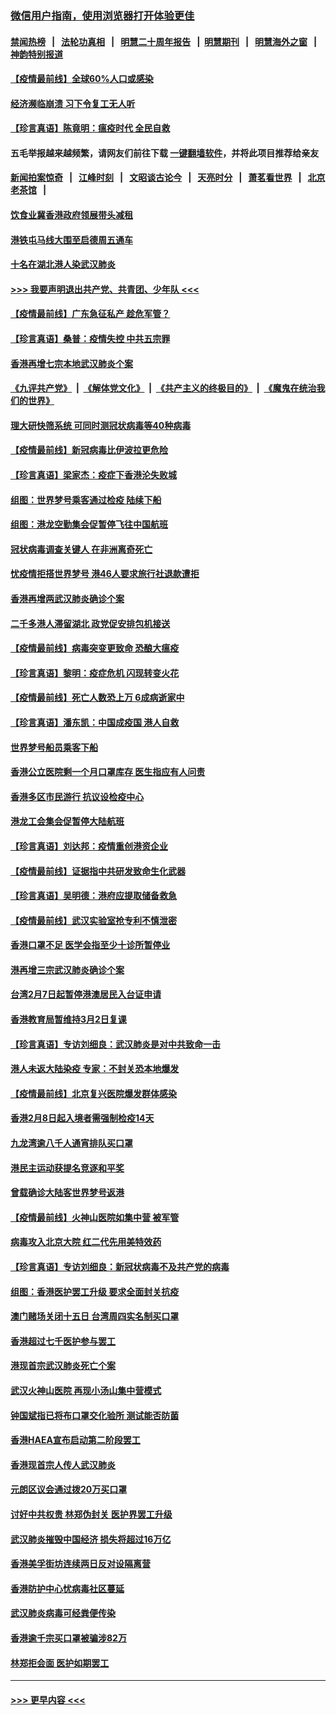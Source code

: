 ### [微信用户指南，使用浏览器打开体验更佳](https://github.com/gfw-breaker/banned-news1/blob/master/indexes/wechat-guide.md?t=0)
#### [禁闻热榜](热点新闻.md?t=0)  &nbsp;&nbsp;|&nbsp;&nbsp; [法轮功真相](https://github.com/gfw-breaker/truth/blob/master/README.md?t=0) &nbsp;&nbsp;|&nbsp;&nbsp; [明慧二十周年报告](https://github.com/gfw-breaker/mh-reports/blob/master/README.md?t=0) &nbsp;&nbsp;|&nbsp;&nbsp;[明慧期刊](https://github.com/gfw-breaker/mh-qikan) &nbsp;&nbsp;|&nbsp;&nbsp; [明慧海外之窗](https://github.com/gfw-breaker/mh-news/blob/master/README.md?t=0) &nbsp;&nbsp;|&nbsp;&nbsp; [神韵特别报道](https://github.com/gfw-breaker/mh-news/blob/master/shenyun.md?t=0)
#### [【疫情最前线】全球60%人口或感染](../pages/nsc415/n11866914.md?t=02140733) 
#### [经济濒临崩溃 习下令复工无人听](../pages/nsc415/n11867269.md?t=02140733) 
#### [【珍言真语】陈竟明：瘟疫时代 全民自救](../pages/nsc415/n11866765.md?t=02140733) 
#### 五毛举报越来越频繁，请网友们前往下载 [一键翻墙软件](https://github.com/gfw-breaker/ssr-accounts)，并将此项目推荐给亲友
#### [新闻拍案惊奇](https://github.com/gfw-breaker/banned-news1/blob/master/pages/link4.md) &nbsp;&nbsp;|&nbsp;&nbsp; [江峰时刻](https://github.com/gfw-breaker/banned-news1/blob/master/pages/link4.md) &nbsp;&nbsp;|&nbsp;&nbsp; [文昭谈古论今](https://github.com/gfw-breaker/banned-news1/blob/master/pages/link4.md) &nbsp;&nbsp;|&nbsp;&nbsp; [天亮时分](https://github.com/gfw-breaker/banned-news1/blob/master/pages/link4.md) &nbsp;&nbsp;|&nbsp;&nbsp; [萧茗看世界](https://github.com/gfw-breaker/banned-news1/blob/master/pages/link4.md) &nbsp;&nbsp;|&nbsp;&nbsp; [北京老茶馆](https://github.com/gfw-breaker/banned-news1/blob/master/pages/link4.md) &nbsp;&nbsp;|&nbsp;&nbsp; 
#### [饮食业冀香港政府领展带头减租](../pages/nsc415/n11864876.md?t=02140733) 
#### [港铁屯马线大围至启德周五通车](../pages/nsc415/n11864842.md?t=02140733) 
#### [十名在湖北港人染武汉肺炎](../pages/nsc415/n11864807.md?t=02140733) 
#### [>>> 我要声明退出共产党、共青团、少年队 <<<](https://github.com/begood0513/goodnews/blob/master/quit/letter.md) 
#### [【疫情最前线】广东急征私产 趁危军管？](../pages/nsc415/n11864205.md?t=02140733) 
#### [【珍言真语】桑普：疫情失控 中共五宗罪](../pages/nsc415/n11864157.md?t=02140733) 
#### [香港再增七宗本地武汉肺炎个案](../pages/nsc415/n11862405.md?t=02140733) 
#### [《九评共产党》](https://github.com/begood0513/9ping.md/blob/master/README.md) &nbsp;|&nbsp; [《解体党文化》](../../../../jtdwh.md/blob/master/README.md)  &nbsp;|&nbsp; [《共产主义的终极目的》](../../../../gczydzjmd.md/blob/master/README.md) &nbsp;|&nbsp; [《魔鬼在统治我们的世界》](../../../../mgztzwmdsj.md/blob/master/README.md) 
#### [理大研快筛系统 可同时测冠状病毒等40种病毒](../pages/nsc415/n11862376.md?t=02140733) 
#### [【疫情最前线】新冠病毒比伊波拉更危险](../pages/nsc415/n11862199.md?t=02140733) 
#### [【珍言真语】梁家杰：疫症下香港沦失败城](../pages/nsc415/n11861588.md?t=02140733) 
#### [组图：世界梦号乘客通过检疫 陆续下船](../pages/nsc415/n11858302.md?t=02140733) 
#### [组图：港龙空勤集会促暂停飞往中国航班](../pages/nsc415/n11858190.md?t=02140733) 
#### [冠状病毒调查关键人 在非洲离奇死亡](../pages/nsc415/n11859798.md?t=02140733) 
#### [忧疫情拒搭世界梦号 港46人要求旅行社退款遭拒](../pages/nsc415/n11859849.md?t=02140733) 
#### [香港再增两武汉肺炎确诊个案](../pages/nsc415/n11859833.md?t=02140733) 
#### [二千多港人滞留湖北 政党促安排包机接送](../pages/nsc415/n11859831.md?t=02140733) 
#### [【疫情最前线】病毒突变更致命 恐酿大瘟疫](../pages/nsc415/n11859604.md?t=02140733) 
#### [【珍言真语】黎明：疫症危机 闪现转变火花](../pages/nsc415/n11859199.md?t=02140733) 
#### [【疫情最前线】死亡人数恐上万 6成病逝家中](../pages/nsc415/n11856687.md?t=02140733) 
#### [【珍言真语】潘东凯：中国成疫国 港人自救](../pages/nsc415/n11856962.md?t=02140733) 
#### [世界梦号船员乘客下船](../pages/nsc415/n11856883.md?t=02140733) 
#### [香港公立医院剩一个月口罩库存 医生指应有人问责](../pages/nsc415/n11856875.md?t=02140733) 
#### [香港多区市民游行 抗议设检疫中心](../pages/nsc415/n11856866.md?t=02140733) 
#### [港龙工会集会促暂停大陆航班](../pages/nsc415/n11856840.md?t=02140733) 
#### [【珍言真语】刘达邦：疫情重创港资企业](../pages/nsc415/n11854274.md?t=02140733) 
#### [【疫情最前线】证据指中共研发致命生化武器](../pages/nsc415/n11853087.md?t=02140733) 
#### [【珍言真语】吴明德：港府应提取储备救急](../pages/nsc415/n11852734.md?t=02140733) 
#### [【疫情最前线】武汉实验室抢专利不慎泄密](../pages/nsc415/n11850310.md?t=02140733) 
#### [香港口罩不足 医学会指至少十诊所暂停业](../pages/nsc415/n11850301.md?t=02140733) 
#### [港再增三宗武汉肺炎确诊个案](../pages/nsc415/n11850328.md?t=02140733) 
#### [台湾2月7日起暂停港澳居民入台证申请](../pages/nsc415/n11850304.md?t=02140733) 
#### [香港教育局暂维持3月2日复课](../pages/nsc415/n11850260.md?t=02140733) 
#### [【珍言真语】专访刘细良：武汉肺炎是对中共致命一击](../pages/nsc415/n11849934.md?t=02140733) 
#### [港人未返大陆染疫 专家：不封关恐本地爆发](../pages/nsc415/n11848021.md?t=02140733) 
#### [【疫情最前线】北京复兴医院爆发群体感染](../pages/nsc415/n11847626.md?t=02140733) 
#### [香港2月8日起入境者需强制检疫14天](../pages/nsc415/n11847658.md?t=02140733) 
#### [九龙湾逾八千人通宵排队买口罩](../pages/nsc415/n11847647.md?t=02140733) 
#### [港民主运动获提名竞逐和平奖](../pages/nsc415/n11847633.md?t=02140733) 
#### [曾载确诊大陆客世界梦号返港](../pages/nsc415/n11847608.md?t=02140733) 
#### [【疫情最前线】火神山医院如集中营 被军管](../pages/nsc415/n11847524.md?t=02140733) 
#### [病毒攻入北京大院 红二代先用美特效药](../pages/nsc415/n11847427.md?t=02140733) 
#### [【珍言真语】专访刘细良：新冠状病毒不及共产党的病毒](../pages/nsc415/n11847164.md?t=02140733) 
#### [组图：香港医护罢工升级 要求全面封关抗疫](../pages/nsc415/n11844107.md?t=02140733) 
#### [澳门赌场关闭十五日 台湾周四实名制买口罩](../pages/nsc415/n11845083.md?t=02140733) 
#### [香港超过七千医护参与罢工](../pages/nsc415/n11845051.md?t=02140733) 
#### [港现首宗武汉肺炎死亡个案](../pages/nsc415/n11844998.md?t=02140733) 
#### [武汉火神山医院 再现小汤山集中营模式](../pages/nsc415/n11844763.md?t=02140733) 
#### [钟国斌指已将布口罩交化验所 测试能否防菌](../pages/nsc415/n11842783.md?t=02140733) 
#### [香港HAEA宣布启动第二阶段罢工](../pages/nsc415/n11842723.md?t=02140733) 
#### [香港现首宗人传人武汉肺炎](../pages/nsc415/n11842766.md?t=02140733) 
#### [元朗区议会通过拨20万买口罩](../pages/nsc415/n11842754.md?t=02140733) 
#### [讨好中共权贵 林郑伪封关 医护界罢工升级](../pages/nsc415/n11842359.md?t=02140733) 
#### [武汉肺炎摧毁中国经济 损失将超过16万亿](../pages/nsc415/n11839723.md?t=02140733) 
#### [香港美孚街坊连续两日反对设隔离营](../pages/nsc415/n11839962.md?t=02140733) 
#### [香港防护中心忧病毒社区蔓延](../pages/nsc415/n11839933.md?t=02140733) 
#### [武汉肺炎病毒可经粪便传染](../pages/nsc415/n11839939.md?t=02140733) 
#### [香港逾千宗买口罩被骗涉82万](../pages/nsc415/n11839914.md?t=02140733) 
#### [林郑拒会面 医护如期罢工](../pages/nsc415/n11839892.md?t=02140733) 

----
#### [ >>> 更早内容 <<< ](../indexes/nsc415-earlier.md)

